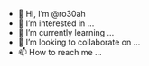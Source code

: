 - 👋 Hi, I’m @ro30ah
- 👀 I’m interested in ...
- 🌱 I’m currently learning ...
- 💞️ I’m looking to collaborate on ...
- 📫 How to reach me ...

<!---
ro30ah/ro30ah is a ✨ special ✨ repository because its `README.md` (this file) appears on your GitHub profile.
You can click the Preview link to take a look at your changes.
--->
